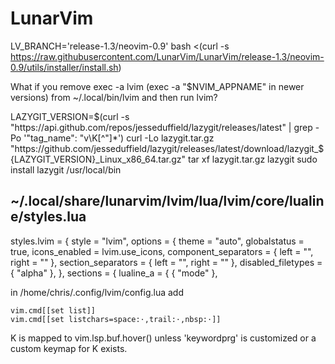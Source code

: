 # LunarVim

LV_BRANCH='release-1.3/neovim-0.9' bash <(curl -s https://raw.githubusercontent.com/LunarVim/LunarVim/release-1.3/neovim-0.9/utils/installer/install.sh)

What if you remove exec -a lvim (exec -a "$NVIM_APPNAME" in newer versions) from ~/.local/bin/lvim and then run lvim?



LAZYGIT_VERSION=$(curl -s "https://api.github.com/repos/jesseduffield/lazygit/releases/latest" | grep -Po '"tag_name": "v\K[^"]*')
curl -Lo lazygit.tar.gz "https://github.com/jesseduffield/lazygit/releases/latest/download/lazygit_${LAZYGIT_VERSION}_Linux_x86_64.tar.gz"
tar xf lazygit.tar.gz lazygit
sudo install lazygit /usr/local/bin


## ~/.local/share/lunarvim/lvim/lua/lvim/core/lualine/styles.lua

styles.lvim = {
  style = "lvim",
  options = {
    theme = "auto",
    globalstatus = true,
    icons_enabled = lvim.use_icons,
    component_separators = { left = "", right = "" },
    section_separators = { left = "", right = "" },
    disabled_filetypes = { "alpha" },
  },
  sections = {
    lualine_a = {
      { "mode" },
    

in /home/chris/.config/lvim/config.lua add
```
vim.cmd[[set list]]
vim.cmd[[set listchars=space:⋅,trail:⋅,nbsp:⋅]]

```


K is mapped to vim.lsp.buf.hover() unless 'keywordprg' is customized or a custom keymap for K exists.
